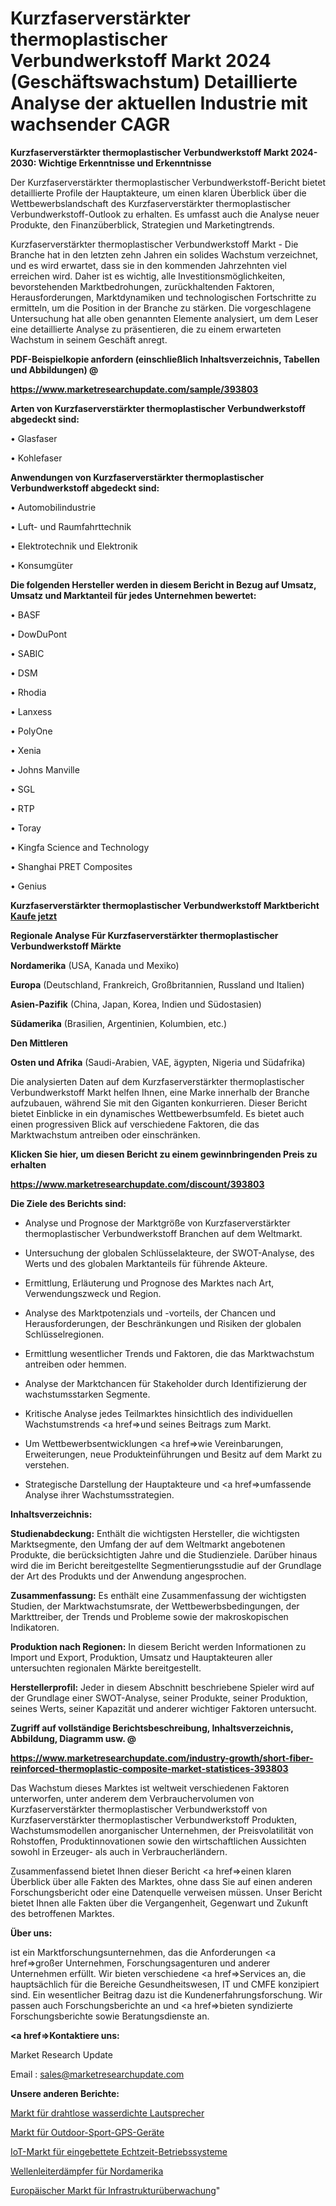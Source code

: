 # Kurzfaserverstärkter thermoplastischer Verbundwerkstoff Markt 2024 (Geschäftswachstum) Detaillierte Analyse der aktuellen Industrie mit wachsender CAGR

<strong>Kurzfaserverstärkter thermoplastischer Verbundwerkstoff Markt 2024-2030: Wichtige Erkenntnisse und Erkenntnisse</strong>

Der Kurzfaserverstärkter thermoplastischer Verbundwerkstoff-Bericht bietet detaillierte Profile der Hauptakteure, um einen klaren Überblick über die Wettbewerbslandschaft des Kurzfaserverstärkter thermoplastischer Verbundwerkstoff-Outlook zu erhalten. Es umfasst auch die Analyse neuer Produkte, den Finanzüberblick, Strategien und Marketingtrends.

Kurzfaserverstärkter thermoplastischer Verbundwerkstoff Markt - Die Branche hat in den letzten zehn Jahren ein solides Wachstum verzeichnet, und es wird erwartet, dass sie in den kommenden Jahrzehnten viel erreichen wird. Daher ist es wichtig, alle Investitionsmöglichkeiten, bevorstehenden Marktbedrohungen, zurückhaltenden Faktoren, Herausforderungen, Marktdynamiken und technologischen Fortschritte zu ermitteln, um die Position in der Branche zu stärken. Die vorgeschlagene Untersuchung hat alle oben genannten Elemente analysiert, um dem Leser eine detaillierte Analyse zu präsentieren, die zu einem erwarteten Wachstum in seinem Geschäft anregt.



<strong><b>PDF-Beispielkopie anfordern (einschließlich Inhaltsverzeichnis, Tabellen und Abbildungen) @ </b></strong>

<strong><a href=https://www.marketresearchupdate.com/sample/393803>

<strong>https://www.marketresearchupdate.com/sample/393803</u></a></strong></strong>



<strong>Arten von Kurzfaserverstärkter thermoplastischer Verbundwerkstoff abgedeckt sind:</strong>

• Glasfaser

• Kohlefaser



<strong>Anwendungen von Kurzfaserverstärkter thermoplastischer Verbundwerkstoff abgedeckt sind:</strong>

• Automobilindustrie

• Luft- und Raumfahrttechnik

• Elektrotechnik und Elektronik

• Konsumgüter



<strong>Die folgenden Hersteller werden in diesem Bericht in Bezug auf Umsatz, Umsatz und Marktanteil für jedes Unternehmen bewertet:</strong>

• BASF

• DowDuPont

• SABIC

• DSM

• Rhodia

• Lanxess

• PolyOne

• Xenia

• Johns Manville

• SGL

• RTP

• Toray

• Kingfa Science and Technology

• Shanghai PRET Composites

• Genius



<strong>Kurzfaserverstärkter thermoplastischer Verbundwerkstoff Marktbericht <a href=https://www.marketresearchupdate.com/buynow/393803>Kaufe jetzt</a></strong>



<strong>Regionale Analyse Für Kurzfaserverstärkter thermoplastischer Verbundwerkstoff Märkte</strong>



<strong>Nordamerika</strong> (USA, Kanada und Mexiko)



<strong>Europa</strong> (Deutschland, Frankreich, Großbritannien, Russland und Italien)



<strong>Asien-Pazifik</strong> (China, Japan, Korea, Indien und Südostasien)



<strong>Südamerika</strong> (Brasilien, Argentinien, Kolumbien, etc.)



<strong>Den Mittleren</strong> 

<strong>Osten und Afrika</strong> (Saudi-Arabien, VAE, ägypten, Nigeria und Südafrika)

Die analysierten Daten auf dem Kurzfaserverstärkter thermoplastischer Verbundwerkstoff Markt helfen Ihnen, eine Marke innerhalb der Branche aufzubauen, während Sie mit den Giganten konkurrieren. Dieser Bericht bietet Einblicke in ein dynamisches Wettbewerbsumfeld. Es bietet auch einen progressiven Blick auf verschiedene Faktoren, die das Marktwachstum antreiben oder einschränken.



<strong>Klicken Sie hier, um diesen Bericht zu einem gewinnbringenden Preis zu erhalten
</strong>

<strong><a href=https://www.marketresearchupdate.com/discount/393803>https://www.marketresearchupdate.com/discount/393803</b></u></strong></a>



<strong>Die Ziele des Berichts sind:</strong>

- Analyse und Prognose der Marktgröße von Kurzfaserverstärkter thermoplastischer Verbundwerkstoff Branchen auf dem Weltmarkt.

- Untersuchung der globalen Schlüsselakteure, der SWOT-Analyse, des Werts und des globalen Marktanteils für führende Akteure.

- Ermittlung, Erläuterung und Prognose des Marktes nach Art, Verwendungszweck und Region.

- Analyse des Marktpotenzials und -vorteils, der Chancen und Herausforderungen, der Beschränkungen und Risiken der globalen Schlüsselregionen.

- Ermittlung wesentlicher Trends und Faktoren, die das Marktwachstum antreiben oder hemmen.

- Analyse der Marktchancen für Stakeholder durch Identifizierung der wachstumsstarken Segmente.

- Kritische Analyse jedes Teilmarktes hinsichtlich des individuellen Wachstumstrends <a href=>und</a> seines Beitrags zum Markt.

- Um Wettbewerbsentwicklungen <a href=>wie</a> Vereinbarungen, Erweiterungen, neue Produkteinführungen und Besitz auf dem Markt zu verstehen.

- Strategische Darstellung der Hauptakteure und <a href=>umfas</a>sende Analyse ihrer Wachstumsstrategien.



<strong>Inhaltsverzeichnis:</strong>



<strong>Studienabdeckung:</strong> Enthält die wichtigsten Hersteller, die wichtigsten Marktsegmente, den Umfang der auf dem Weltmarkt angebotenen Produkte, die berücksichtigten Jahre und die Studienziele. Darüber hinaus wird die im Bericht bereitgestellte Segmentierungsstudie auf der Grundlage der Art des Produkts und der Anwendung angesprochen.



<strong>Zusammenfassung:</strong> Es enthält eine Zusammenfassung der wichtigsten Studien, der Marktwachstumsrate, der Wettbewerbsbedingungen, der Markttreiber, der Trends und Probleme sowie der makroskopischen Indikatoren.



<strong>Produktion nach Regionen:</strong> In diesem Bericht werden Informationen zu Import und Export, Produktion, Umsatz und Hauptakteuren aller untersuchten regionalen Märkte bereitgestellt.



<strong>Herstellerprofil:</strong> Jeder in diesem Abschnitt beschriebene Spieler wird auf der Grundlage einer SWOT-Analyse, seiner Produkte, seiner Produktion, seines Werts, seiner Kapazität und anderer wichtiger Faktoren untersucht.



<strong><b>Zugriff auf vollständige Berichtsbeschreibung, Inhaltsverzeichnis, Abbildung, Diagramm usw. @ </b></strong>

<strong><a href=https://www.marketresearchupdate.com/industry-growth/short-fiber-reinforced-thermoplastic-composite-market-statistices-393803>https://www.marketresearchupdate.com/industry-growth/short-fiber-reinforced-thermoplastic-composite-market-statistices-393803</a></strong>

Das Wachstum dieses Marktes ist weltweit verschiedenen Faktoren unterworfen, unter anderem dem Verbrauchervolumen von Kurzfaserverstärkter thermoplastischer Verbundwerkstoff von Kurzfaserverstärkter thermoplastischer Verbundwerkstoff Produkten, Wachstumsmodellen anorganischer Unternehmen, der Preisvolatilität von Rohstoffen, Produktinnovationen sowie den wirtschaftlichen Aussichten sowohl in Erzeuger- als auch in Verbraucherländern.

Zusammenfassend bietet Ihnen dieser Bericht <a href=>einen</a> klaren Überblick über alle Fakten des Marktes, ohne dass Sie auf einen anderen Forschungsbericht oder eine Datenquelle verweisen müssen. Unser Bericht bietet Ihnen alle Fakten über die Vergangenheit, Gegenwart und Zukunft des betroffenen Marktes.



<strong>Über uns:</strong>

 ist ein Marktforschungsunternehmen, das die Anforderungen <a href=>großer</a> Unternehmen, Forschungsagenturen und anderer Unternehmen erfüllt. Wir bieten verschiedene <a href=>Services</a> an, die hauptsächlich für die Bereiche Gesundheitswesen, IT und CMFE konzipiert sind. Ein wesentlicher Beitrag dazu ist die Kundenerfahrungsforschung. Wir passen auch Forschungsberichte an und <a href=>bieten</a> syndizierte Forschungsberichte sowie Beratungsdienste an.



<strong><a href=>Kontaktiere uns:</a></strong>

Market Research Update

Email : sales@marketresearchupdate.com



<strong>Unsere anderen Berichte:</strong>

<a href=https://www.linkedin.com/pulse/wireless-waterproof-speaker-market-2023-what>Markt für drahtlose wasserdichte Lautsprecher</a>

<a href=https://www.linkedin.com/pulse/outdoor-sports-gps-device-market-outlooks-2023>Markt für Outdoor-Sport-GPS-Geräte</a>

<a href=https://www.linkedin.com/pulse/embedded-real-time-operating-systems-iot-market-size-share>IoT-Markt für eingebettete Echtzeit-Betriebssysteme</a>

<a href=https://www.linkedin.com/pulse/north-america-waveguide-attenuators>Wellenleiterdämpfer für Nordamerika</a>

<a href=https://www.linkedin.com/pulse/europe-infrastructure-monitoring-market-analysis-outlooks>Europäischer Markt für Infrastrukturüberwachung</a>"

